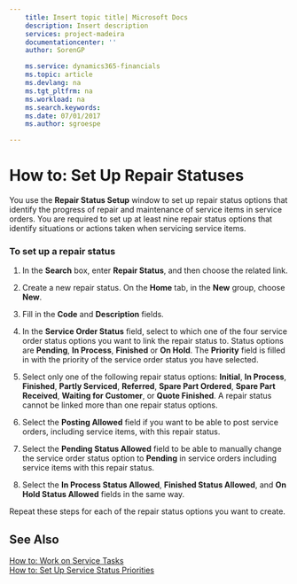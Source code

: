 ```yaml
---
    title: Insert topic title| Microsoft Docs
    description: Insert description
    services: project-madeira
    documentationcenter: ''
    author: SorenGP

    ms.service: dynamics365-financials
    ms.topic: article
    ms.devlang: na
    ms.tgt_pltfrm: na
    ms.workload: na
    ms.search.keywords:
    ms.date: 07/01/2017
    ms.author: sgroespe

---
```

# How to: Set Up Repair Statuses
You use the **Repair Status Setup** window to set up repair status options that identify the progress of repair and maintenance of service items in service orders. You are required to set up at least nine repair status options that identify situations or actions taken when servicing service items.  
  
### To set up a repair status  
  
1.  In the **Search** box, enter **Repair Status**, and then choose the related link.  
  
2.  Create a new repair status. On the **Home** tab, in the **New** group, choose **New**.  
  
3.  Fill in the **Code** and **Description** fields.  
  
4.  In the **Service Order Status** field, select to which one of the four service order status options you want to link the repair status to. Status options are **Pending**, **In Process**, **Finished** or **On Hold**. The **Priority** field is filled in with the priority of the service order status you have selected.  
  
5.  Select only one of the following repair status options: **Initial**, **In Process**, **Finished**, **Partly Serviced**, **Referred**, **Spare Part Ordered**, **Spare Part Received**, **Waiting for Customer**, or **Quote Finished**. A repair status cannot be linked more than one repair status options.  
  
6.  Select the **Posting Allowed** field if you want to be able to post service orders, including service items, with this repair status.  
  
7.  Select the **Pending Status Allowed** field to be able to manually change the service order status option to **Pending** in service orders including service items with this repair status.  
  
8.  Select the **In Process Status Allowed**, **Finished Status Allowed**, and **On Hold Status Allowed** fields in the same way.  
  
 Repeat these steps for each of the repair status options you want to create.  
  
## See Also  
 [How to: Work on Service Tasks](../how-to-work-on-service-tasks.md)   
 [How to: Set Up Service Status Priorities](../how-to-set-up-service-status-priorities.md)